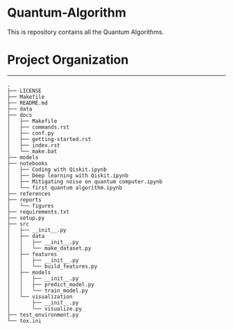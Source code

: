 # Quantum-Algorithm
This is repository contains all the Quantum Algorithms.

# Project Organization
---------------

    .
    ├── LICENSE
    ├── Makefile
    ├── README.md
    ├── data
    ├── docs
    │   ├── Makefile
    │   ├── commands.rst
    │   ├── conf.py
    │   ├── getting-started.rst
    │   ├── index.rst
    │   └── make.bat
    ├── models
    ├── notebooks
    │   ├── Coding with Qiskit.ipynb
    │   ├── Deep learning with Qiskit.ipynb
    │   ├── Mitigating noise on quantum computer.ipynb
    │   └── first quantum algorithm.ipynb
    ├── references
    ├── reports
    │   └── figures
    ├── requirements.txt
    ├── setup.py
    ├── src
    │   ├── __init__.py
    │   ├── data
    │   │   ├── __init__.py
    │   │   └── make_dataset.py
    │   ├── features
    │   │   ├── __init__.py
    │   │   └── build_features.py
    │   ├── models
    │   │   ├── __init__.py
    │   │   ├── predict_model.py
    │   │   └── train_model.py
    │   └── visualization
    │       ├── __init__.py
    │       └── visualize.py
    ├── test_environment.py
    └── tox.ini